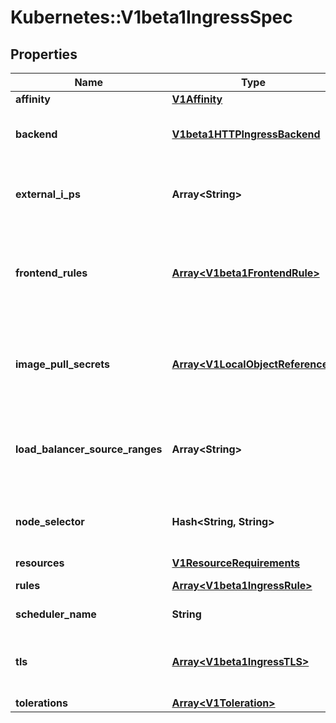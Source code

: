 # Kubernetes::V1beta1IngressSpec

## Properties
Name | Type | Description | Notes
------------ | ------------- | ------------- | -------------
**affinity** | [**V1Affinity**](V1Affinity.md) | If specified, the pod&#39;s scheduling constraints | [optional] 
**backend** | [**V1beta1HTTPIngressBackend**](V1beta1HTTPIngressBackend.md) | A default backend capable of servicing requests that don&#39;t match any rule. At least one of &#39;backend&#39; or &#39;rules&#39; must be specified. This field is optional to allow the loadbalancer controller or defaulting logic to specify a global default. | [optional] 
**external_i_ps** | **Array&lt;String&gt;** | externalIPs is a list of IP addresses for which nodes in the cluster will also accept traffic for this service.  These IPs are not managed by Kubernetes.  The user is responsible for ensuring that traffic arrives at a node with this IP.  A common example is external load-balancers that are not part of the Kubernetes system. | [optional] 
**frontend_rules** | [**Array&lt;V1beta1FrontendRule&gt;**](V1beta1FrontendRule.md) | Frontend rules specifies a set of rules that should be applied in HAProxy frontend configuration. The set of keywords are from here https://cbonte.github.io/haproxy-dconv/1.7/configuration.html#4.1 Only frontend sections can be applied here. It is up to user to provide valid set of rules. This allows acls or other options in frontend sections in HAProxy config. Frontend rules will be mapped with Ingress Rules according to port. | [optional] 
**image_pull_secrets** | [**Array&lt;V1LocalObjectReference&gt;**](V1LocalObjectReference.md) | ImagePullSecrets is an optional list of references to secrets in the same namespace to use for pulling any of the images used by this PodSpec. If specified, these secrets will be passed to individual puller implementations for them to use. For example, in the case of docker, only DockerConfig type secrets are honored. More info: https://kubernetes.io/docs/concepts/containers/images#specifying-imagepullsecrets-on-a-pod | [optional] 
**load_balancer_source_ranges** | **Array&lt;String&gt;** | Optional: If specified and supported by the platform, this will restrict traffic through the cloud-provider load-balancer will be restricted to the specified client IPs. This field will be ignored if the cloud-provider does not support the feature. https://kubernetes.io/docs/tasks/access-application-cluster/configure-cloud-provider-firewall/ | [optional] 
**node_selector** | **Hash&lt;String, String&gt;** | NodeSelector is a selector which must be true for the pod to fit on a node. Selector which must match a node&#39;s labels for the pod to be scheduled on that node. More info: https://kubernetes.io/docs/concepts/configuration/assign-pod-node/ | [optional] 
**resources** | [**V1ResourceRequirements**](V1ResourceRequirements.md) | Compute Resources required by the sidecar container. | [optional] 
**rules** | [**Array&lt;V1beta1IngressRule&gt;**](V1beta1IngressRule.md) | A list of host rules used to configure the Ingress. If unspecified, or no rule matches, all traffic is sent to the default backend. | [optional] 
**scheduler_name** | **String** | If specified, the pod will be dispatched by specified scheduler. If not specified, the pod will be dispatched by default scheduler. | [optional] 
**tls** | [**Array&lt;V1beta1IngressTLS&gt;**](V1beta1IngressTLS.md) | TLS is the TLS configuration. Currently the Ingress only supports a single TLS port, 443, and assumes TLS termination. If multiple members of this list specify different hosts, they will be multiplexed on the same port according to the hostname specified through the SNI TLS extension. | [optional] 
**tolerations** | [**Array&lt;V1Toleration&gt;**](V1Toleration.md) | If specified, the pod&#39;s tolerations. | [optional] 


